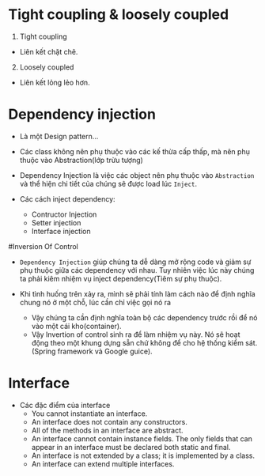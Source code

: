 # Tight coupling & loosely coupled

 1. Tight coupling

- Liên kết chặt chẽ.

 2. Loosely coupled
 
 - Liên kết lỏng lẻo hơn.
 
 
# Dependency injection

- Là một Design pattern...

- Các class không nên phụ thuộc vào các kế thừa cấp thấp, mà nên phụ thuộc vào Abstraction(lớp trừu tượng)
    
- Dependency Injection là việc các object nên phụ thuộc vào `Abstraction` và thể hiện chi tiết của chúng sẽ được
    load lúc `Inject`.
    
- Các cách inject dependency:
    + Contructor Injection
    + Setter injection
    + Interface injection
    
#Inversion Of Control

- `Dependency Injection` giúp chúng ta dễ dàng mở rộng code và giảm sự phụ thuộc giữa các dependency
    với nhau. Tuy nhiên việc lúc này chúng ta phải kiêm nhiệm vụ inject dependency(Tiêm sự phụ thuộc).
    
- Khi tình huống trên xảy ra, mình sẽ phải tính làm cách nào để định nghĩa chung nó ở một chỗ, lúc cần chỉ việc gọi nó ra
    + Vậy chúng ta cần định nghĩa toàn bộ các dependency trước rồi để nó vào một cái kho(container).
    + Vậy Invertion of control sinh ra để làm nhiệm vụ này. Nó sẽ hoạt động theo một khung dựng sẵn chứ không để cho 
    hệ thống kiểm sát.(Spring framework và Google guice).


# Interface
- Các đặc điểm của interface
    + You cannot instantiate an interface.
    + An interface does not contain any constructors.
    + All of the methods in an interface are abstract.
    + An interface cannot contain instance fields. The only fields that can appear in an interface must be declared both static and final.
    + An interface is not extended by a class; it is implemented by a class.
    + An interface can extend multiple interfaces.